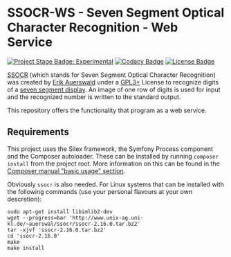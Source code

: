 # SSOCR-WS - Seven Segment Optical Character Recognition - Web Service

[![Project Stage Badge: Experimental]][Project Stage Page]
[![Codacy Badge]][Codacy Page]
[![License Badge]][GPL3+]
<!-- 
@TODO: 
[![Build Status Badge]][Project Codeship Page]
[![Version Badge]][Releases Page]
-->

[SSOCR] (which stands for Seven Segment Optical Character Recognition) was created 
by [Erik Auerswald] under a [GPL3+] License to recognize digits of a [seven 
segment display]. An image of one row of digits is used for input and the 
recognized number is written to the standard output.

This repository offers the functionality that program as a web service.

## Requirements

This project uses the Silex framework, the Symfony Process component and the 
Composer autoloader. These can be installed by running `composer install` from
the project root. More information on this can be found in the [Composer manual 
"basic usage" section].

Obviously `ssocr` is also needed. For Linux systems that can be installed with 
the following commands (use your personal flavours at your own descretion):

    sudo apt-get install libimlib2-dev
    wget --progress=bar 'http://www.unix-ag.uni-kl.de/~auerswal/ssocr/ssocr-2.16.0.tar.bz2'
    tar -xjvf 'ssocr-2.16.0.tar.bz2'
    cd 'ssocr-2.16.0'
    make
    make install


<!-- Live version running on heroku: http://ssocr.herokuapp.com/ -->

[Composer manual "basic usage" section]: https://getcomposer.org/doc/01-basic-usage.md#installing-dependencies
[SSOCR]: http://www.unix-ag.uni-kl.de/~auerswal/ssocr/
[seven segment display]: https://en.wikipedia.org/wiki/Seven-segment_display
[Erik Auerswald]: https://github.com/auerswal/

[Project Stage Page]: http://bl.ocks.org/potherca/a2ae67caa3863a299ba0
[Releases Page]: /releases/
[Codacy Page]: https://www.codacy.com/public/potherca/ssocr-ws.git
[GPL3+]: LICENSE

[Build Status Badge]: http://img.shields.io/codeship/???.svg
[Codacy Badge]: https://www.codacy.com/project/badge/???
[License Badge]: https://img.shields.io/badge/License-GPL3%2B-lightgray.svg
[Project Stage Badge: Experimental]: http://img.shields.io/badge/Project%20Stage-Experimental-yellow.svg
[Version Badge]: http://img.shields.io/github/tag/potherca/ssocr-ws
